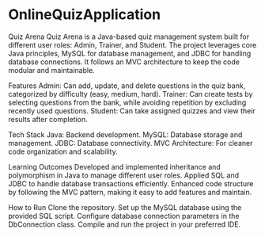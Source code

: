 # OnlineQuizApplication

Quiz Arena
Quiz Arena is a Java-based quiz management system built for different user roles: Admin, Trainer, and Student. 
The project leverages core Java principles, MySQL for database management, and JDBC for handling database connections.
It follows an MVC architecture to keep the code modular and maintainable.

Features
Admin: Can add, update, and delete questions in the quiz bank, categorized by difficulty (easy, medium, hard).
Trainer: Can create tests by selecting questions from the bank, while avoiding repetition by excluding recently used questions.
Student: Can take assigned quizzes and view their results after completion.


Tech Stack
Java: Backend development.
MySQL: Database storage and management.
JDBC: Database connectivity.
MVC Architecture: For cleaner code organization and scalability.


Learning Outcomes
Developed and implemented inheritance and polymorphism in Java to manage different user roles.
Applied SQL and JDBC to handle database transactions efficiently.
Enhanced code structure by following the MVC pattern, making it easy to add features and maintain.



How to Run
Clone the repository.
Set up the MySQL database using the provided SQL script.
Configure database connection parameters in the DbConnection class.
Compile and run the project in your preferred IDE.
